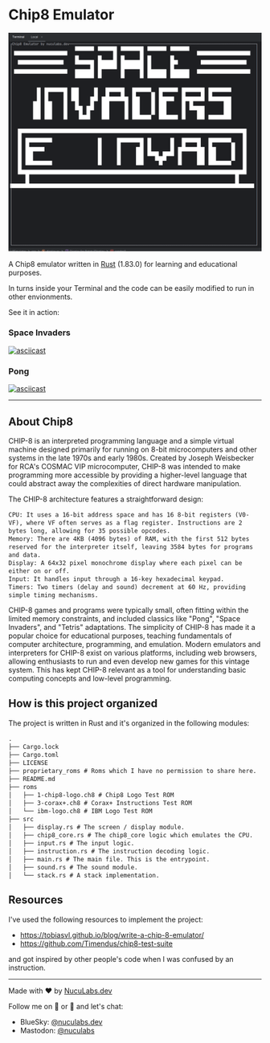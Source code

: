 # Chip8 Emulator

![logo](./chip8-project.png)

A Chip8 emulator written in [Rust](https://www.rust-lang.org/) (1.83.0) for learning and educational purposes.

In turns inside your Terminal and the code can be easily modified to run in other envionments.

See it in action:

### Space Invaders

[![asciicast](https://asciinema.org/a/694431.svg)](https://asciinema.org/a/694431)

### Pong

[![asciicast](https://asciinema.org/a/Q7TCN6e1V2y2Vfm2tCiCSzsAd.svg)](https://asciinema.org/a/Q7TCN6e1V2y2Vfm2tCiCSzsAd)

---

## About Chip8

CHIP-8 is an interpreted programming language and a simple virtual machine designed primarily for running on 8-bit microcomputers and other systems in the late 1970s and early 1980s. Created by Joseph Weisbecker for RCA's COSMAC VIP microcomputer, CHIP-8 was intended to make programming more accessible by providing a higher-level language that could abstract away the complexities of direct hardware manipulation.

The CHIP-8 architecture features a straightforward design:

    CPU: It uses a 16-bit address space and has 16 8-bit registers (V0-VF), where VF often serves as a flag register. Instructions are 2 bytes long, allowing for 35 possible opcodes.
    Memory: There are 4KB (4096 bytes) of RAM, with the first 512 bytes reserved for the interpreter itself, leaving 3584 bytes for programs and data.
    Display: A 64x32 pixel monochrome display where each pixel can be either on or off.
    Input: It handles input through a 16-key hexadecimal keypad.
    Timers: Two timers (delay and sound) decrement at 60 Hz, providing simple timing mechanisms.


CHIP-8 games and programs were typically small, often fitting within the limited memory constraints, and included classics like "Pong", "Space Invaders", and "Tetris" adaptations. The simplicity of CHIP-8 has made it a popular choice for educational purposes, teaching fundamentals of computer architecture, programming, and emulation. Modern emulators and interpreters for CHIP-8 exist on various platforms, including web browsers, allowing enthusiasts to run and even develop new games for this vintage system. This has kept CHIP-8 relevant as a tool for understanding basic computing concepts and low-level programming.

## How is this project organized

The project is written in Rust and it's organized in the following modules:

```shell
.
├── Cargo.lock
├── Cargo.toml
├── LICENSE
├── proprietary_roms # Roms which I have no permission to share here.
├── README.md
├── roms
│   ├── 1-chip8-logo.ch8 # Chip8 Logo Test ROM
│   ├── 3-corax+.ch8 # Corax+ Instructions Test ROM
│   └── ibm-logo.ch8 # IBM Logo Test ROM
├── src
│   ├── display.rs # The screen / display module.
│   ├── chip8_core.rs # The chip8_core logic which emulates the CPU.
│   ├── input.rs # The input logic.
│   ├── instruction.rs # The instruction decoding logic.
│   ├── main.rs # The main file. This is the entrypoint.
│   ├── sound.rs # The sound module.
│   └── stack.rs # A stack implementation.
```

## Resources

I've used the following resources to implement the project:

- https://tobiasvl.github.io/blog/write-a-chip-8-emulator/
- https://github.com/Timendus/chip8-test-suite

and got inspired by other people's code when I was confused by an instruction. 


---
Made with ❤️ by [NucuLabs.dev](https://blog.nuculabs.dev)

Follow me on 🦋 or 🐘 and let's chat: 
- BlueSky: [@nuculabs.dev](https://bsky.app/profile/nuculabs.dev)
- Mastodon: [@nuculabs](https://mastodon.social/@nuculabs)